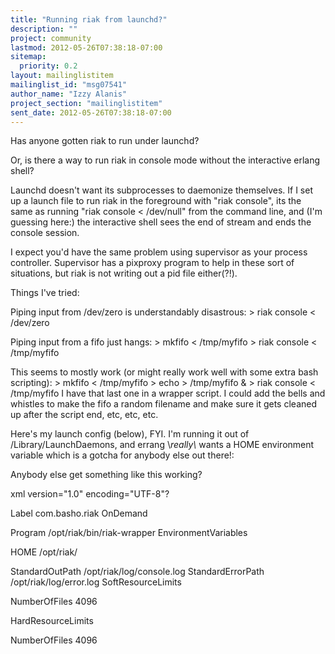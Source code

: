 ```yaml
---
title: "Running riak from launchd?"
description: ""
project: community
lastmod: 2012-05-26T07:38:18-07:00
sitemap:
  priority: 0.2
layout: mailinglistitem
mailinglist_id: "msg07541"
author_name: "Izzy Alanis"
project_section: "mailinglistitem"
sent_date: 2012-05-26T07:38:18-07:00
---
```



Has anyone gotten riak to run under launchd?

Or, is there a way to run riak in console mode without the interactive
erlang shell?

Launchd doesn't want its subprocesses to daemonize themselves. If I
set up a launch file to run riak in the foreground with "riak
console", its the same as running "riak console &lt; /dev/null" from the
command line, and (I'm guessing here:) the interactive shell sees the
end of stream and ends the console session.

I expect you'd have the same problem using supervisor as your process
controller. Supervisor has a pixproxy program to help in these sort of
situations, but riak is not writing out a pid file either(?!).

Things I've tried:

Piping input from /dev/zero is understandably disastrous:
&gt; riak console &lt; /dev/zero

Piping input from a fifo just hangs:
&gt; mkfifo &lt; /tmp/myfifo
&gt; riak console &lt; /tmp/myfifo

This seems to mostly work (or might really work well with some extra
bash scripting):
&gt; mkfifo &lt; /tmp/myfifo
&gt; echo &gt; /tmp/myfifo &
&gt; riak console &lt; /tmp/myfifo
I have that last one in a wrapper script. I could add the bells and
whistles to make the fifo a random filename and make sure it gets
cleaned up after the script end, etc, etc, etc.

Here's my launch config (below), FYI. I'm running it out of
/Library/LaunchDaemons, and errang \\*really\\* wants a HOME environment
variable which is a gotcha for anybody else out there!:

Anybody else get something like this working?

xml version="1.0" encoding="UTF-8"?

Label
com.basho.riak
OnDemand

Program
/opt/riak/bin/riak-wrapper
EnvironmentVariables

HOME
/opt/riak/

StandardOutPath
/opt/riak/log/console.log
StandardErrorPath
/opt/riak/log/error.log
SoftResourceLimits

NumberOfFiles
4096

HardResourceLimits

NumberOfFiles
4096
